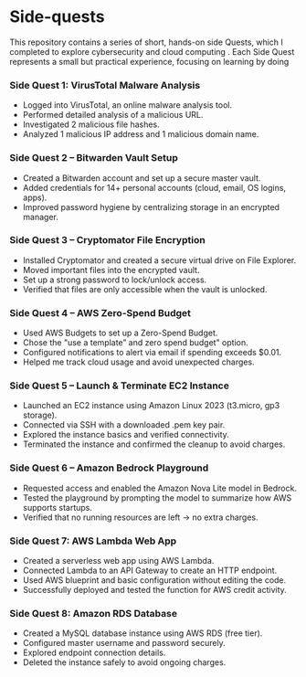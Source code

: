 # Side-quests

This repository contains a series of short, hands-on side Quests, which I completed to explore cybersecurity and cloud computing . Each Side Quest represents a small but practical experience, focusing on learning by doing

### Side Quest 1: VirusTotal Malware Analysis

- Logged into VirusTotal, an online malware analysis tool.
- Performed detailed analysis of a malicious URL.
- Investigated 2 malicious file hashes.
- Analyzed 1 malicious IP address and 1 malicious domain name.

### Side Quest 2 – Bitwarden Vault Setup

- Created a Bitwarden account and set up a secure master vault.
- Added credentials for 14+ personal accounts (cloud, email, OS logins, apps).
- Improved password hygiene by centralizing storage in an encrypted manager.

### Side Quest 3 – Cryptomator File Encryption

- Installed Cryptomator and created a secure virtual drive on File Explorer.
- Moved important files into the encrypted vault.
- Set up a strong password to lock/unlock access.
- Verified that files are only accessible when the vault is unlocked.

### Side Quest 4 – AWS Zero-Spend Budget

- Used AWS Budgets to set up a Zero-Spend Budget.
- Chose the "use a template” and zero spend budget" option.
- Configured notifications to alert via email if spending exceeds $0.01.
- Helped me track cloud usage and avoid unexpected charges.

### Side Quest 5 – Launch & Terminate EC2 Instance

- Launched an EC2 instance using Amazon Linux 2023 (t3.micro, gp3 storage).
- Connected via SSH with a downloaded .pem key pair.
- Explored the instance basics and verified connectivity.
- Terminated the instance and confirmed the cleanup to avoid charges.

### Side Quest 6 – Amazon Bedrock Playground

- Requested access and enabled the Amazon Nova Lite model in Bedrock.
- Tested the playground by prompting the model to summarize how AWS supports startups.
- Verified that no running resources are left → no extra charges.

### Side Quest 7: AWS Lambda Web App

- Created a serverless web app using AWS Lambda.
- Connected Lambda to an API Gateway to create an HTTP endpoint.
- Used AWS blueprint and basic configuration without editing the code.
- Successfully deployed and tested the function for AWS credit activity.

### Side Quest 8: Amazon RDS Database

- Created a MySQL database instance using AWS RDS (free tier).
- Configured master username and password securely.
- Explored endpoint connection details.
- Deleted the instance safely to avoid ongoing charges. 
